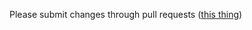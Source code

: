 Please submit changes through pull requests ([this thing](https://github.com/themysticsavages/tomatoesnearme/pulls))
